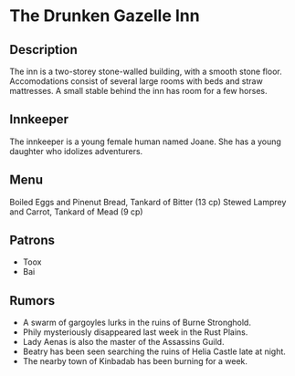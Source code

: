 # The Drunken Gazelle Inn

## Description	
The inn is a two-storey stone-walled building, with a smooth stone floor. Accomodations consist of several large rooms with beds and straw mattresses. A small stable behind the inn has room for a few horses.

## Innkeeper	
The innkeeper is a young female human named Joane. She has a young daughter who idolizes adventurers.

## Menu	
Boiled Eggs and Pinenut Bread, Tankard of Bitter (13 cp)
Stewed Lamprey and Carrot, Tankard of Mead (9 cp)

## Patrons	
- Toox
- Bai

## Rumors	
- A swarm of gargoyles lurks in the ruins of Burne Stronghold.
- Phily mysteriously disappeared last week in the Rust Plains.
- Lady Aenas is also the master of the Assassins Guild.
- Beatry has been seen searching the ruins of Helia Castle late at night.
- The nearby town of Kinbadab has been burning for a week.